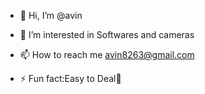 - 👋 Hi, I’m @avin
- 👀 I’m interested in Softwares and cameras 

- 📫 How to reach me avin8263@gmail.com

- ⚡ Fun fact:Easy to Deal🤝 

<!---
avin1010/avin1010 is a ✨ special ✨ repository because its `README.md` (this file) appears on your GitHub profile.
You can click the Preview link to take a look at your changes.
--->
